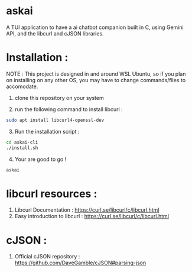 # askai

A TUI application to have a ai chatbot companion built in C, using Gemini API, and the libcurl and cJSON libraries.

# Installation : 

NOTE : This project is designed in and around WSL Ubuntu, so if you plan on installing on any other OS, you may have to change commands/files to accomodate.

1. clone this repository on your system

2. run the following command to install libcurl : 

```bash
sudo apt install libcurl4-openssl-dev
```

3. Run the installation script : 

```bash
cd askai-cli
./install.sh
```

4. Your are good to go ! 

```bash
askai
```

# libcurl resources : 

1. Libcurl Documentation : https://curl.se/libcurl/c/libcurl.html
2. Easy introduction to libcurl : https://curl.se/libcurl/c/libcurl.html

# cJSON :

1. Official cJSON repository : https://github.com/DaveGamble/cJSON#parsing-json
